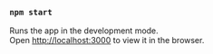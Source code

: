 
### `npm start`

Runs the app in the development mode.<br>
Open [http://localhost:3000](http://localhost:3000) to view it in the browser.
